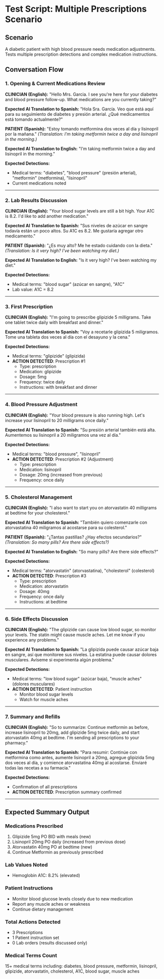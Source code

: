 # Test Script: Multiple Prescriptions Scenario

## Scenario
A diabetic patient with high blood pressure needs medication adjustments. Tests multiple prescription detections and complex medication instructions.

## Conversation Flow

### 1. Opening & Current Medications Review

**CLINICIAN (English):**
"Hello Mrs. Garcia. I see you're here for your diabetes and blood pressure follow-up. What medications are you currently taking?"

**Expected AI Translation to Spanish:**
"Hola Sra. García. Veo que está aquí para su seguimiento de diabetes y presión arterial. ¿Qué medicamentos está tomando actualmente?"

**PATIENT (Spanish):**
"Estoy tomando metformina dos veces al día y lisinopril por la mañana."
*(Translation: I'm taking metformin twice a day and lisinopril in the morning.)*

**Expected AI Translation to English:**
"I'm taking metformin twice a day and lisinopril in the morning."

**Expected Detections:**
- Medical terms: "diabetes", "blood pressure" (presión arterial), "metformin" (metformina), "lisinopril"
- Current medications noted

---

### 2. Lab Results Discussion

**CLINICIAN (English):**
"Your blood sugar levels are still a bit high. Your A1C is 8.2. I'd like to add another medication."

**Expected AI Translation to Spanish:**
"Sus niveles de azúcar en sangre todavía están un poco altos. Su A1C es 8.2. Me gustaría agregar otro medicamento."

**PATIENT (Spanish):**
"¿Es muy alto? Me he estado cuidando con la dieta."
*(Translation: Is it very high? I've been watching my diet.)*

**Expected AI Translation to English:**
"Is it very high? I've been watching my diet."

**Expected Detections:**
- Medical terms: "blood sugar" (azúcar en sangre), "A1C"
- Lab value: A1C = 8.2

---

### 3. First Prescription

**CLINICIAN (English):**
"I'm going to prescribe glipizide 5 milligrams. Take one tablet twice daily with breakfast and dinner."

**Expected AI Translation to Spanish:**
"Voy a recetarle glipizida 5 miligramos. Tome una tableta dos veces al día con el desayuno y la cena."

**Expected Detections:**
- Medical terms: "glipizide" (glipizida)
- **ACTION DETECTED**: Prescription #1
  - Type: prescription
  - Medication: glipizide
  - Dosage: 5mg
  - Frequency: twice daily
  - Instructions: with breakfast and dinner

---

### 4. Blood Pressure Adjustment

**CLINICIAN (English):**
"Your blood pressure is also running high. Let's increase your lisinopril to 20 milligrams once daily."

**Expected AI Translation to Spanish:**
"Su presión arterial también está alta. Aumentemos su lisinopril a 20 miligramos una vez al día."

**Expected Detections:**
- Medical terms: "blood pressure", "lisinopril"
- **ACTION DETECTED**: Prescription #2 (Adjustment)
  - Type: prescription
  - Medication: lisinopril
  - Dosage: 20mg (increased from previous)
  - Frequency: once daily

---

### 5. Cholesterol Management

**CLINICIAN (English):**
"I also want to start you on atorvastatin 40 milligrams at bedtime for your cholesterol."

**Expected AI Translation to Spanish:**
"También quiero comenzarle con atorvastatina 40 miligramos al acostarse para su colesterol."

**PATIENT (Spanish):**
"¿Tantas pastillas? ¿Hay efectos secundarios?"
*(Translation: So many pills? Are there side effects?)*

**Expected AI Translation to English:**
"So many pills? Are there side effects?"

**Expected Detections:**
- Medical terms: "atorvastatin" (atorvastatina), "cholesterol" (colesterol)
- **ACTION DETECTED**: Prescription #3
  - Type: prescription
  - Medication: atorvastatin
  - Dosage: 40mg
  - Frequency: once daily
  - Instructions: at bedtime

---

### 6. Side Effects Discussion

**CLINICIAN (English):**
"The glipizide can cause low blood sugar, so monitor your levels. The statin might cause muscle aches. Let me know if you experience any problems."

**Expected AI Translation to Spanish:**
"La glipizida puede causar azúcar baja en sangre, así que monitoree sus niveles. La estatina puede causar dolores musculares. Avíseme si experimenta algún problema."

**Expected Detections:**
- Medical terms: "low blood sugar" (azúcar baja), "muscle aches" (dolores musculares)
- **ACTION DETECTED**: Patient instruction
  - Monitor blood sugar levels
  - Watch for muscle aches

---

### 7. Summary and Refills

**CLINICIAN (English):**
"So to summarize: Continue metformin as before, increase lisinopril to 20mg, add glipizide 5mg twice daily, and start atorvastatin 40mg at bedtime. I'm sending all prescriptions to your pharmacy."

**Expected AI Translation to Spanish:**
"Para resumir: Continúe con metformina como antes, aumente lisinopril a 20mg, agregue glipizida 5mg dos veces al día, y comience atorvastatina 40mg al acostarse. Enviaré todas las recetas a su farmacia."

**Expected Detections:**
- Confirmation of all prescriptions
- **ACTION DETECTED**: Prescription summary confirmed

---

## Expected Summary Output

### Medications Prescribed
1. Glipizide 5mg PO BID with meals (new)
2. Lisinopril 20mg PO daily (increased from previous dose)
3. Atorvastatin 40mg PO at bedtime (new)
4. Continue Metformin as previously prescribed

### Lab Values Noted
- Hemoglobin A1C: 8.2% (elevated)

### Patient Instructions
- Monitor blood glucose levels closely due to new medication
- Report any muscle aches or weakness
- Continue dietary management

### Total Actions Detected
- 3 Prescriptions
- 1 Patient instruction set
- 0 Lab orders (results discussed only)

### Medical Terms Count
15+ medical terms including: diabetes, blood pressure, metformin, lisinopril, glipizide, atorvastatin, cholesterol, A1C, blood sugar, muscle aches